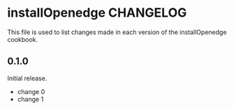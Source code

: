 # installOpenedge CHANGELOG

This file is used to list changes made in each version of the installOpenedge cookbook.

## 0.1.0

Initial release.

- change 0
- change 1
